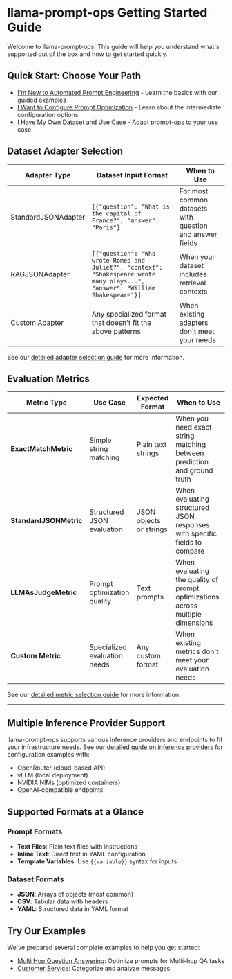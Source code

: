 # llama-prompt-ops Getting Started Guide

Welcome to llama-prompt-ops! This guide will help you understand what's supported out of the box and how to get started quickly.

## Quick Start: Choose Your Path

- [I'm New to Automated Prompt Engineering](./basic/readme.md) - Learn the basics with our guided examples
- [I Want to Configure Prompt Optimization](./intermediate/readme.md) - Learn about the intermediate configuration options
- [I Have My Own Dataset and Use Case](./advanced/readme.md) - Adapt prompt-ops to your use case


## Dataset Adapter Selection

| Adapter Type | Dataset Input Format | When to Use |
|--------------|---------------------|-------------|
| StandardJSONAdapter | `[{"question": "What is the capital of France?", "answer": "Paris"}` | For most common datasets with question and answer fields |
| RAGJSONAdapter | `[{"question": "Who wrote Romeo and Juliet?", "context": "Shakespeare wrote many plays...", "answer": "William Shakespeare"}]` | When your dataset includes retrieval contexts |
| Custom Adapter | Any specialized format that doesn't fit the above patterns | When existing adapters don't meet your needs |

See our [detailed adapter selection guide](adapter_selection_guide.md) for more information.

## Evaluation Metrics


| Metric Type | Use Case | Expected Format | When to Use |
|-------------|----------|-----------------|-------------|
| **ExactMatchMetric** | Simple string matching | Plain text strings | When you need exact string matching between prediction and ground truth |
| **StandardJSONMetric** | Structured JSON evaluation | JSON objects or strings | When evaluating structured JSON responses with specific fields to compare |
| **LLMAsJudgeMetric** | Prompt optimization quality | Text prompts | When evaluating the quality of prompt optimizations across multiple dimensions |
| **Custom Metric** | Specialized evaluation needs | Any custom format | When existing metrics don't meet your evaluation needs |

See our [detailed metric selection guide](./metric_selection_guide.md) for more information.

---

## Multiple Inference Provider Support

llama-prompt-ops supports various inference providers and endpoints to fit your infrastructure needs. See our [detailed guide on inference providers](./inference_providers.md) for configuration examples with:

- OpenRouter (cloud-based API)
- vLLM (local deployment)
- NVIDIA NIMs (optimized containers)
- OpenAI-compatible endpoints


## Supported Formats at a Glance

### Prompt Formats

- **Text Files**: Plain text files with instructions
- **Inline Text**: Direct text in YAML configuration
- **Template Variables**: Use `{{variable}}` syntax for inputs

### Dataset Formats

- **JSON**: Arrays of objects (most common)
- **CSV**: Tabular data with headers
- **YAML**: Structured data in YAML format

## Try Our Examples

We've prepared several complete examples to help you get started:

- [Multi Hop Question Answering](../use-cases/hotpotqa/): Optimize prompts for Multi-hop QA tasks
- [Customer Service](../use-cases/facility-synth/): Categorize and analyze messages

